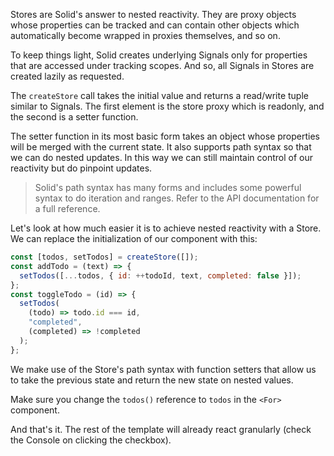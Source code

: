 Stores are Solid's answer to nested reactivity. They are proxy objects whose properties can be tracked and can contain other objects which automatically become wrapped in proxies themselves, and so on.

To keep things light, Solid creates underlying Signals only for properties that are accessed under tracking scopes. And so, all Signals in Stores are created lazily as requested.

The `createStore` call takes the initial value and returns a read/write tuple similar to Signals. The first element is the store proxy which is readonly, and the second is a setter function.

The setter function in its most basic form takes an object whose properties will be merged with the current state. It also supports path syntax so that we can do nested updates. In this way we can still maintain control of our reactivity but do pinpoint updates.

> Solid's path syntax has many forms and includes some powerful syntax to do iteration and ranges. Refer to the API documentation for a full reference.

Let's look at how much easier it is to achieve nested reactivity with a Store. We can replace the initialization of our component with this:

```js
const [todos, setTodos] = createStore([]);
const addTodo = (text) => {
  setTodos([...todos, { id: ++todoId, text, completed: false }]);
};
const toggleTodo = (id) => {
  setTodos(
    (todo) => todo.id === id,
    "completed",
    (completed) => !completed
  );
};
```

We make use of the Store's path syntax with function setters that allow us to take the previous state and return the new state on nested values.

Make sure you change the `todos()` reference to `todos` in the `<For>` component.

And that's it. The rest of the template will already react granularly (check the Console on clicking the checkbox).
